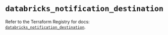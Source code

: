 # `databricks_notification_destination`

Refer to the Terraform Registry for docs: [`databricks_notification_destination`](https://registry.terraform.io/providers/databricks/databricks/1.52.0/docs/resources/notification_destination).

